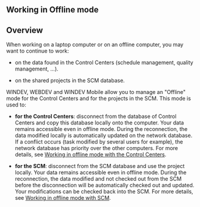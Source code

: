 
## Working in Offline mode
			



<a name="NOTE1"></a>
<a name="NOTE1_1"></a>


## Overview
<a name="overview_ELTTEXTE000081"></a>
When working on a laptop computer or on an offline computer, you may want to continue to work:

- on the data found in the Control Centers (schedule management, quality management, ...).

- on the shared projects in the SCM database.




WINDEV, WEBDEV and WINDEV Mobile allow you to manage an "Offline" mode for the Control Centers and for the projects in the SCM. This mode is used to:

- **for the Control Centers**: disconnect from the database of Control Centers and copy this database locally onto the computer. Your data remains accessible even in offline mode. 
	During the reconnection, the data modified locally is automatically updated on the network database. If a conflict occurs (task modified by several users for example), the network database has priority over the other computers. 
	For more details, see [Working in offline mode with the Control Centers](../Editeurs/3540709.md).

- **for the SCM**: disconnect from the SCM database and use the project locally. Your data remains accessible even in offline mode. 
	During the reconnection, the data modified and not checked out from the SCM before the disconnection will be automatically checked out and updated. Your modifications can be checked back into the SCM.
	For more details, see [Working in offline mode with SCM](../Editeurs/2038013.md).





